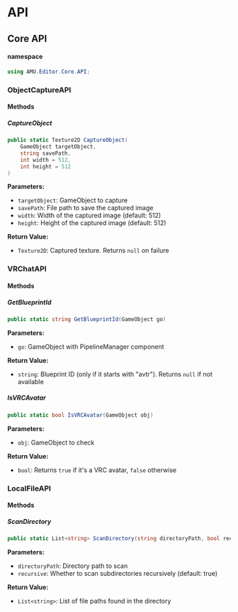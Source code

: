 # API

## Core API

#### namespace
```csharp
using AMU.Editor.Core.API;
```

### ObjectCaptureAPI

#### Methods

##### CaptureObject
```csharp
public static Texture2D CaptureObject(
    GameObject targetObject, 
    string savePath, 
    int width = 512, 
    int height = 512
)
```

**Parameters:**
- `targetObject`: GameObject to capture
- `savePath`: File path to save the captured image
- `width`: Width of the captured image (default: 512)
- `height`: Height of the captured image (default: 512)

**Return Value:**
- `Texture2D`: Captured texture. Returns `null` on failure

### VRChatAPI

#### Methods

##### GetBlueprintId
```csharp
public static string GetBlueprintId(GameObject go)
```

**Parameters:**
- `go`: GameObject with PipelineManager component

**Return Value:**
- `string`: Blueprint ID (only if it starts with "avtr"). Returns `null` if not available

##### IsVRCAvatar
```csharp
public static bool IsVRCAvatar(GameObject obj)
```

**Parameters:**
- `obj`: GameObject to check

**Return Value:**
- `bool`: Returns `true` if it's a VRC avatar, `false` otherwise

### LocalFileAPI

#### Methods

##### ScanDirectory
```csharp
public static List<string> ScanDirectory(string directoryPath, bool recursive = true)
```

**Parameters:**
- `directoryPath`: Directory path to scan
- `recursive`: Whether to scan subdirectories recursively (default: true)

**Return Value:**
- `List<string>`: List of file paths found in the directory